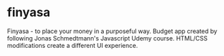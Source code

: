 # finyasa
Finyasa - to place your money in a purposeful way.  Budget app created by following Jonas Schmedtmann's Javascript Udemy course.
HTML/CSS modifications create a different UI experience.
